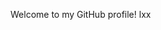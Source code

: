 <!--
 * @Author: adidi793 linboyi@163.com
 * @Date: 2024-11-22 16:33:21
 * @LastEditors: adidi793 linboyi@163.com
 * @LastEditTime: 2024-11-22 16:48:39
 * @FilePath: \skills-introduction-to-github\PROFILE.md
 * @Description: 这是默认设置,请设置`customMade`, 打开koroFileHeader查看配置 进行设置: https://github.com/OBKoro1/koro1FileHeader/wiki/%E9%85%8D%E7%BD%AE
-->
Welcome to my GitHub profile!
lxx